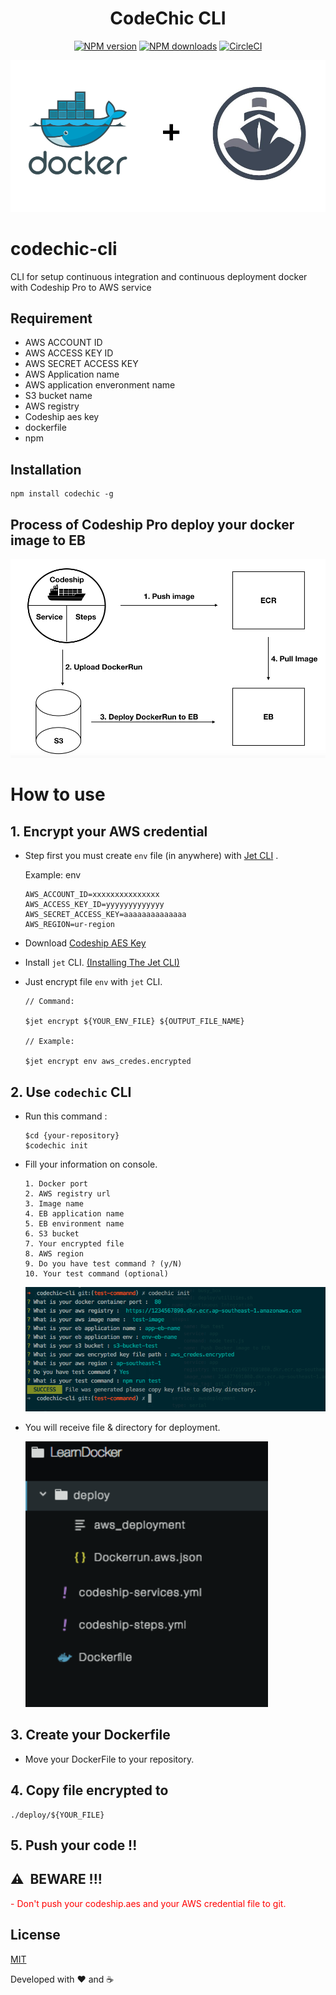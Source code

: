 <center>
  <h1>CodeChic CLI</h1>
  <p align="center">
    <a href="https://npmjs.com/package/codechic"><img src="https://img.shields.io/npm/v/codechic.svg?style=flat" alt="NPM version"></a>
    <a href="https://npmjs.com/package/codechic"><img src="https://img.shields.io/npm/dm/codechic.svg?style=flat" alt="NPM downloads"></a>
    <a href="https://travis-ci.org/Sellsuki/codechic-cli"><img src="https://travis-ci.org/Sellsuki/codechic-cli.svg?branch=master" alt="CircleCI"></a>
  </p>
</center>
<img src="https://raw.githubusercontent.com/Sellsuki/codechic-cli/master/static/img/header.png">

# codechic-cli
CLI for setup continuous integration and continuous deployment docker with Codeship Pro to AWS service
## Requirement
  - AWS ACCOUNT ID
  - AWS ACCESS KEY ID
  - AWS SECRET ACCESS KEY
  - AWS Application name
  - AWS application enveronment name
  - S3 bucket name
  - AWS registry
  - Codeship aes key
  - dockerfile
  - npm
## Installation
```
npm install codechic -g
```

## Process of Codeship Pro deploy your docker image to EB

<img src="https://raw.githubusercontent.com/Sellsuki/codechic-cli/master/static/img/process.png">

# How to use

## 1. Encrypt your AWS credential
  - Step first you must create `env` file (in anywhere) with
  [Jet CLI](https://documentation.codeship.com/pro/builds-and-configuration/cli/) .

    Example: env
    ```
    AWS_ACCOUNT_ID=xxxxxxxxxxxxxxx
    AWS_ACCESS_KEY_ID=yyyyyyyyyyyyy
    AWS_SECRET_ACCESS_KEY=aaaaaaaaaaaaaa
    AWS_REGION=ur-region
    ```
  - Download [Codeship AES Key](https://documentation.codeship.com/pro/builds-and-configuration/environment-variables/#downloading-your-aes-key)
  - Install `jet` CLI. [(Installing The Jet CLI)](https://documentation.codeship.com/pro/jet-cli/installation/)
  - Just encrypt file `env` with `jet` CLI.
    ```
    // Command:

    $jet encrypt ${YOUR_ENV_FILE} ${OUTPUT_FILE_NAME}

    // Example:

    $jet encrypt env aws_credes.encrypted
    ```
## 2. Use `codechic` CLI
  - Run this command :
    ```
    $cd {your-repository}
    $codechic init
    ```
  - Fill your information on console.

    ```
    1. Docker port
    2. AWS registry url
    3. Image name
    4. EB application name
    5. EB environment name
    6. S3 bucket
    7. Your encrypted file
    8. AWS region
    9. Do you have test command ? (y/N)
    10. Your test command (optional)
    ```
    <img src="https://raw.githubusercontent.com/Sellsuki/codechic-cli/master/static/img/example-console.png">

  - You will receive file & directory for deployment.

    <img src="https://raw.githubusercontent.com/Sellsuki/codechic-cli/master/static/img/directory.png">

## 3. Create your Dockerfile
  - Move your DockerFile to your repository.
## 4. Copy file encrypted to
```
./deploy/${YOUR_FILE}
```
## 5. Push your code !!
## ⚠️ ️ BEWARE !!!
  <span style="color:red">
    - Don't push your codeship.aes and your AWS credential file to git.
  </span>

## License

[MIT](LICENSE)

Developed with ❤️ and ☕️
